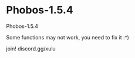 # Phobos-1.5.4
Phobos-1.5.4


Some functions may not work, you need to fix it :^)

join! discord.gg/xulu
